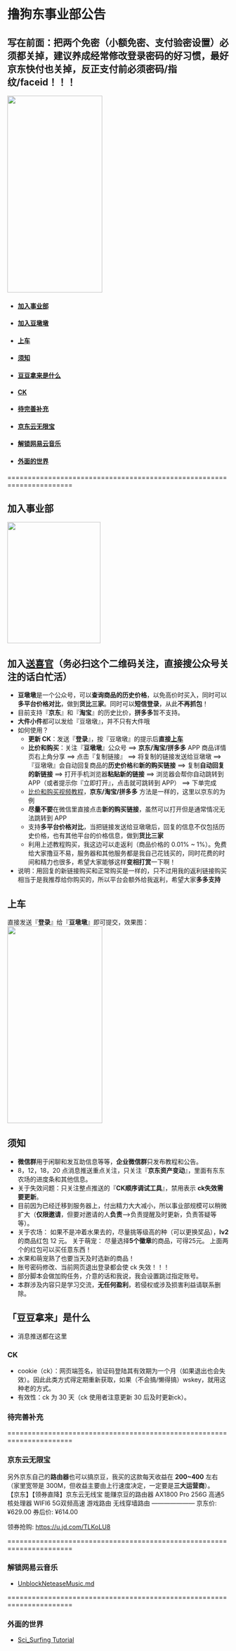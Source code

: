 # 撸狗东事业部公告
## 写在前面：把两个免密（小额免密、支付验密设置）必须都关掉，建议养成经常修改登录密码的好习惯，最好京东快付也关掉，反正支付前必须密码/指纹/faceid！！！
<img width="216" height="448" src="https://user-images.githubusercontent.com/56990256/167615478-d5093068-c0d4-4196-9a8e-4170a2691cd5.jpg"/>

- #### [加入事业部](#加入事业部-1)
- #### [加入豆墩墩](#加入豆墩墩-1)
- #### [上车](#上车-1)
- #### [须知](#须知-1)
- #### [豆豆拿来是什么](#豆豆拿来是什么-1)
- #### [CK](#ck-1)
- #### [待完善补充](#待完善补充-1)
- #### [京东云无限宝](#京东云无限宝-1)
- #### [解锁网易云音乐](#解锁网易云音乐-1)
- #### [外面的世界](#外面的世界-1)
======================================================================
## 加入事业部
   <img width="212" height="276" src="https://user-images.githubusercontent.com/56990256/167612520-a73f8881-0414-491c-b1d3-069eebec4efe.jpg"/>
   
## 加入[送喜官](https://mp.weixin.qq.com/cgi-bin/showqrcode?ticket=gQEi8TwAAAAAAAAAAS5odHRwOi8vd2VpeGluLnFxLmNvbS9xLzAyZVRWNGhwOXNmRUYxMDAwMGcwN2gAAgTg6f1iAwQAAAAA)（务必扫这个二维码关注，直接搜公众号关注的话白忙活）
  * **豆墩墩**是一个公众号，可以**查询商品的历史价格**，以免高价时买入，同时可以**多平台价格对比**，做到**货比三家**。同时可以**短信登录**，从此**不再抓包**！
  * 目前支持『**京东**』和『**淘宝**』的历史比价，**拼多多**暂不支持。
  * **大件小件**都可以发给『豆墩墩』，并不只有大件哦
  * 如何使用？
    * **更新 CK**：发送『**登录**』，按『豆墩墩』的提示后**直接[上车](#上车-1)** 
    * **比价和购买**：关注『**豆墩墩**』公众号 ==> **京东/淘宝/拼多多** APP 商品详情页右上角分享 ==> 点击『复制链接』 ==> 将复制的链接发送给豆墩墩 ==> 『豆墩墩』会自动回复商品的**历史价格**和**新的购买链接** ==> 复制**自动回复的新链接** ==> 打开手机浏览器**粘贴新的链接** ==> 浏览器会帮你自动跳转到 APP（或者提示你『立即打开』，点击就可跳转到 APP） ==> 下单完成
    * [比价和购买视频教程](https://www.aliyundrive.com/s/dQ17EtRssjV)，**京东/淘宝/拼多多** 方法是一样的，这里以京东的为例
    * **尽量不要**在微信里直接点击**新的购买链接**，虽然可以打开但是通常情况无法跳转到 APP
    * 支持**多平台价格对比**，当把链接发送给豆墩墩后，回复的信息不仅包括历史价格，也有其他平台的价格信息，做到**货比三家**
    * 利用上述教程购买，我这边可以走返利（商品价格的 0.01% ~ 1%）。免费给大家撸豆不易，服务器和其他服务都是我自己花钱买的，同时花费的时间和精力也很多，希望大家能够这样**变相打赏**一下啊！
  * 说明：用回复的新链接购买和正常购买是一样的，只不过用我的返利链接购买相当于是我推荐给你购买的，所以平台会额外给我返利，希望大家**多多支持**

## 上车
  直接发送『**登录**』给『**豆墩墩**』即可提交，效果图：\
  <img width="216" height="448" src="https://user-images.githubusercontent.com/56990256/185789521-79cc758f-eba8-47dc-b47f-0189a1feb4ee.png"/>

  
## 须知
  * **微信群**用于闲聊和发互助信息等等，**企业微信群**只发布教程和公告。
  * 8，12，18，20 点消息推送重点关注，只关注『**京东资产变动**』，里面有东东农场的进度条和其他信息。
  * 关于失效问题：只关注整点推送的『**CK顺序调试工具**』，禁用表示 **ck失效需要更新**。
  * 目前因为已经迁移到服务器上，付出精力大大减小，所以事业部规模可以稍微扩大（**仅限邀请**，但要对邀请的人**负责**—>负责提醒及时更新，负责答疑等等）。
  * 关于农场： 如果不是冲着水果去的，尽量挑等级高的种（可以更换奖品），**lv2**的商品红包 12 元。 关于萌宠： 尽量选择**5个徽章**的商品，可得25元。 上面两个的红包可以买任意东西！
  * 水果和萌宠熟了也要当天及时选新的商品！
  * 账号密码修改、当前网页退出登录都会使 ck 失效！！！
  * 部分脚本会做加购任务，介意的话和我说，我会设置跳过指定账号。
  * 本群涉及内容只是学习交流，**无任何盈利**，若侵权或涉及损害利益请联系删除。
## 「豆豆拿来」是什么
  * 消息推送都在这里
### CK
  * cookie（ck）：网页端签名，验证码登陆其有效期为一个月（如果退出也会失效）。因此此类方式得定期重新获取，如果（不会搞/懒得搞）wskey，就用这种老的方式。
  * 有效性：ck 为 30 天（ck 使用者注意更新 30 后及时更新ck）。
### 待完善补充

======================================================================
### 京东云无限宝
另外京东自己的**路由器**也可以搞京豆，我买的这款每天收益在 **200~400** 左右（家里宽带是 300M，但收益主要由上行速度决定，一定要是**三大运营商**）。\
【京东】【领券直降】京东云无线宝 能赚京豆的路由器 AX1800 Pro 256G 高通5核处理器 WIFI6 5G双频高速 游戏路由 无线穿墙路由 
———————
京东价: ¥629.00
券后价: ¥614.00

领券抢购: https://u.jd.com/TLKoLU8

======================================================================
### 解锁网易云音乐
* [UnblockNeteaseMusic.md](https://github.com/TroyXZW/haoym/blob/main/UnblockNeteaseMusic.md)

======================================================================
### 外面的世界
 * [Sci_Surfing Tutorial](https://github.com/TroyXZW/haoym/blob/main/sci_surfing.md)
